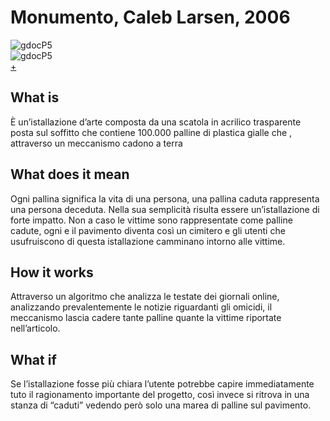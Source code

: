 # Monumento, Caleb Larsen, 2006

![gdocP5](http://i.imgur.com/8ruPUY7.jpg)   
![gdocP5](http://i.imgur.com/1TkFdm4.jpg)   
[+](http://caleblarsen.com/monument/)   

## What is

È un’istallazione d’arte composta da una scatola in acrilico trasparente posta sul soffitto che contiene 100.000 palline di plastica gialle che , attraverso un meccanismo cadono a terra

## What does it mean

Ogni pallina significa la vita di una persona, una pallina caduta rappresenta una persona deceduta. Nella sua semplicità risulta essere un’istallazione di forte impatto. Non a caso le vittime sono rappresentate come palline cadute, ogni e il pavimento diventa così un cimitero e gli utenti che usufruiscono di questa istallazione camminano intorno alle vittime.

## How it works

Attraverso un algoritmo che analizza le testate dei giornali online, analizzando prevalentemente le notizie riguardanti gli omicidi, il meccanismo lascia cadere tante palline quante la vittime riportate nell’articolo.

## What if

Se l’istallazione fosse più chiara l’utente potrebbe capire immediatamente tuto il ragionamento importante del progetto, così invece si ritrova in una stanza di “caduti” vedendo però solo una marea di palline sul pavimento.
